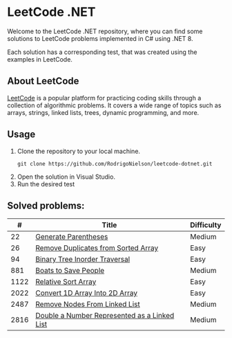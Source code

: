 # LeetCode .NET
Welcome to the LeetCode .NET repository, where you can find some solutions to LeetCode problems implemented in C# using .NET 8.

Each solution has a corresponding test, that was created using the examples in LeetCode.
## About LeetCode
[LeetCode](https://leetcode.com/) is a popular platform for practicing coding skills through a collection of algorithmic problems. It covers a wide range of topics such as arrays, strings, linked lists, trees, dynamic programming, and more.

## Usage
1. Clone the repository to your local machine.
    ```
    git clone https://github.com/RodrigoNielson/leetcode-dotnet.git
    ```
2. Open the solution in Visual Studio.
3. Run the desired test

## Solved problems:

| # | Title | Difficulty |
|---| ----- | ---------- |
|22|[Generate Parentheses](https://leetcode.com/problems/generate-parentheses/) | Medium |
|26|[Remove Duplicates from Sorted Array](https://leetcode.com/problems/remove-duplicates-from-sorted-array/) | Easy |
|94|[Binary Tree Inorder Traversal](https://leetcode.com/problems/binary-tree-inorder-traversal/) | Easy |
|881|[Boats to Save People](https://leetcode.com/problems/boats-to-save-people/) | Medium |
|1122|[Relative Sort Array](https://leetcode.com/problems/relative-sort-array/) | Easy |
|2022|[Convert 1D Array Into 2D Array](https://leetcode.com/problems/convert-1d-array-into-2d-array/) | Easy |
|2487|[Remove Nodes From Linked List](https://leetcode.com/problems/remove-nodes-from-linked-list/) | Medium |
|2816|[Double a Number Represented as a Linked List](https://leetcode.com/problems/double-a-number-represented-as-a-linked-list/) | Medium |
